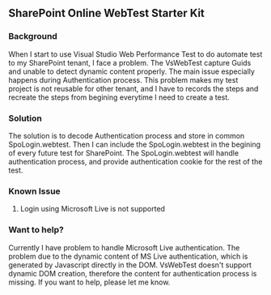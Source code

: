 ## SharePoint Online WebTest Starter Kit

### Background
When I start to use Visual Studio Web Performance Test to do automate test to my SharePoint tenant,
I face a problem. The VsWebTest capture Guids and unable to detect dynamic content properly. 
The main issue especially happens during Authentication process. 
This problem makes my test project is not reusable for other tenant, and I have to records the
steps and recreate the steps from begining everytime I need to create a test.

### Solution
The solution is to decode Authentication process and store in common SpoLogin.webtest. 
Then I can include the SpoLogin.webtest in the begining of every future test for SharePoint.
The SpoLogin.webtest will handle authentication process, and provide authentication cookie 
for the rest of the test.

### Known Issue
1. Login using Microsoft Live is not supported

### Want to help?
Currently I have problem to handle Microsoft Live authentication. The problem due to the dynamic
content of MS Live authentication, which is generated by Javascript directly in the DOM. 
VsWebTest doesn't support dynamic DOM creation, therefore the content for authentication process 
is missing.
If you want to help, please let me know.
